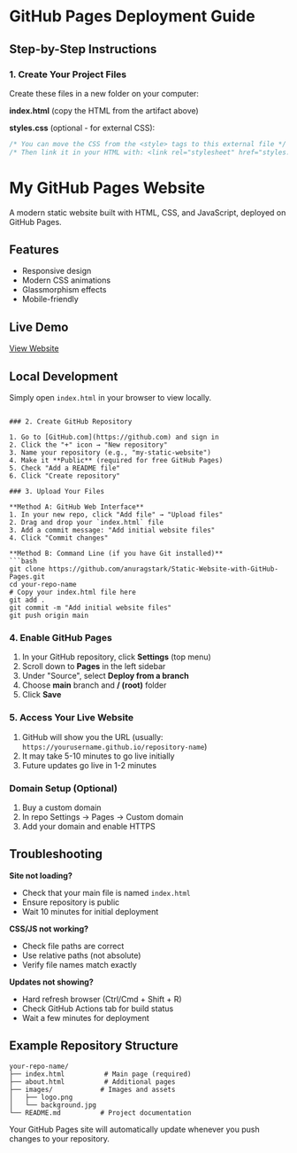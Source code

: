 # GitHub Pages Deployment Guide

## Step-by-Step Instructions

### 1. Create Your Project Files

Create these files in a new folder on your computer:

**index.html** (copy the HTML from the artifact above)

**styles.css** (optional - for external CSS):
```css
/* You can move the CSS from the <style> tags to this external file */
/* Then link it in your HTML with: <link rel="stylesheet" href="styles.css"> */
```

# My GitHub Pages Website

A modern static website built with HTML, CSS, and JavaScript, deployed on GitHub Pages.

## Features
- Responsive design
- Modern CSS animations
- Glassmorphism effects
- Mobile-friendly

## Live Demo
[View Website](https://anuragstark.github.io/Static-Website-with-GitHub-Pages/)

## Local Development
Simply open `index.html` in your browser to view locally.
```

### 2. Create GitHub Repository

1. Go to [GitHub.com](https://github.com) and sign in
2. Click the "+" icon → "New repository"
3. Name your repository (e.g., "my-static-website")
4. Make it **Public** (required for free GitHub Pages)
5. Check "Add a README file"
6. Click "Create repository"

### 3. Upload Your Files

**Method A: GitHub Web Interface**
1. In your new repo, click "Add file" → "Upload files"
2. Drag and drop your `index.html` file
3. Add a commit message: "Add initial website files"
4. Click "Commit changes"

**Method B: Command Line (if you have Git installed)**
```bash
git clone https://github.com/anuragstark/Static-Website-with-GitHub-Pages.git
cd your-repo-name
# Copy your index.html file here
git add .
git commit -m "Add initial website files"
git push origin main
```

### 4. Enable GitHub Pages

1. In your GitHub repository, click **Settings** (top menu)
2. Scroll down to **Pages** in the left sidebar
3. Under "Source", select **Deploy from a branch**
4. Choose **main** branch and **/ (root)** folder
5. Click **Save**

### 5. Access Your Live Website

1. GitHub will show you the URL (usually: `https://yourusername.github.io/repository-name`)
2. It may take 5-10 minutes to go live initially
3. Future updates go live in 1-2 minutes

### Domain Setup (Optional)
1. Buy a custom domain
2. In repo Settings → Pages → Custom domain
3. Add your domain and enable HTTPS

## Troubleshooting

**Site not loading?**
- Check that your main file is named `index.html`
- Ensure repository is public
- Wait 10 minutes for initial deployment

**CSS/JS not working?**
- Check file paths are correct
- Use relative paths (not absolute)
- Verify file names match exactly

**Updates not showing?**
- Hard refresh browser (Ctrl/Cmd + Shift + R)
- Check GitHub Actions tab for build status
- Wait a few minutes for deployment

## Example Repository Structure
```
your-repo-name/
├── index.html          # Main page (required)
├── about.html          # Additional pages
├── images/            # Images and assets
│   ├── logo.png
│   └── background.jpg
└── README.md          # Project documentation
```


Your GitHub Pages site will automatically update whenever you push changes to your repository.